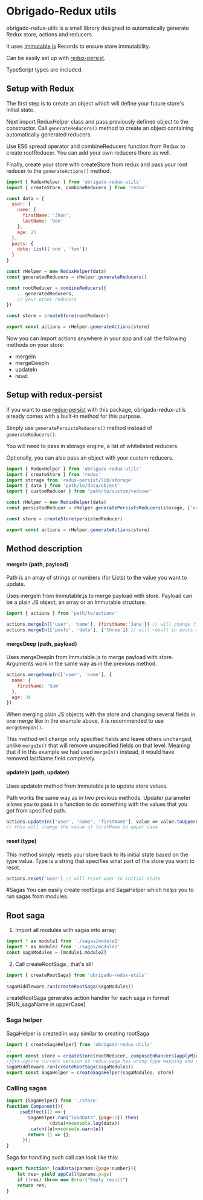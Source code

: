 # Obrigado-Redux utils

obrigado-redux-utils is a small library designed to automatically generate Redux store, actions and reducers. 

It uses [Immutable.js](https://immutable-js.github.io/immutable-js/) Records to ensure store immutability.

Can be easily set up with [redux-persist](https://github.com/rt2zz/redux-persist).

TypeScript types are included.

## Setup with Redux
The first step is to create an object which will define your future store's initial state.

Next import ReduxHelper class and pass previously defined object to the constructor. Call ```generateReducers()``` method to create an object containing automatically generated reducers.

Use ES6 spread operator and combineReducers function from Redux to create rootReducer. You can add your own reducers there as well. 

Finally, create your store with createStore from redux and pass your root reducer to the ```generateActions()``` method.

```javascript
import { ReduxHelper } from 'obrigado-redux-utils'
import { createStore, combineReducers } from 'redux'

const data = {
  user: {
    name: {
      firstName: 'Jhon',
      lastName: 'Doe'
    },
    age: 25
  },
  posts: {
    data: List(['one', 'two'])
  }
}

const rHelper = new ReduxHelper(data)
const generatedReducers = rHelper.generateReducers()

const rootReducer = combineReducers({
    ...generatedReducers,
    // your other reducers
})

const store = createStore(rootReducer)

export const actions = rHelper.generateActions(store)
``` 

Now you can import actions anywhere in your app and call the following methods on your store:
* mergeIn
* mergeDeepIn
* updateIn
* reset

## Setup with redux-persist
If you want to use [redux-persist](https://github.com/rt2zz/redux-persist) with this package, obrigado-redux-utils already comes with a built-in method for this purpose.

Simply use ```generatePersistsReducers()``` method instead of ```generateReducers()```.

You will need to pass in storage engine, a list of whitelisted reducers. 

Optionally, you can also pass an object with your custom reducers.

```javascript
import { ReduxHelper } from 'obrigado-redux-utils'
import { createStore } from 'redux'
import storage from 'redux-persist/lib/storage'
import { data } from 'path/to/data/object'
import { customReducer } from 'path/to/custom/reducer'

const rHelper = new ReduxHelper(data)
const persistedReducer = rHelper.generatePersistsReducers(storage, ['user', 'custom'], { custom: customReducer })

const store = createStore(persistedReducer)

export const actions = rHelper.generateActions(store)
```

## Method description 

#### mergeIn (path, payload)

Path is an array of strings or numbers (for Lists) to the value you want to update.

Uses mergeIn from Immutable.js to merge payload with store. Payload can be a plain JS object, an array or an Immutable structure.

```javascript
import { actions } from 'path/to/actions'

actions.mergeIn(['user', 'name'], {firstName:'Jane'}) // will change firstName from John to Jane
actions.mergeIn(['posts', 'data'], ['three']) // will result in posts.data = ['one', 'two', 'three']
```
#### mergeDeep (path, payload)

Uses mergeDeepIn from Immutable.js to merge payload with store. Arguments work in the same way as in the previous method.

```javascript
actions.mergeDeepIn(['user', 'name'], {
  name: {
    firstName: 'Sam'
  },
  age: 34
})
```
When merging plain JS objects with the store and changing several fields in one merge like in the example above, it is recommended to use ```mergeDeepIn()```. 

This method will change only specified fields and leave others unchanged, unlike ```mergeIn()``` that will remove unspecified fields on that level. Meaning that if in this example we had used ```mergeIn()``` instead, it would have removed lastName field completely. 

#### updateIn (path, updater)
Uses updateIn method from Immutable js to update store values.

Path works the same way as in two previous methods.
Updater parameter allows you to pass in a function to do something with the values that you got from specified path.  

```javascript
actions.updateIn(['user', 'name', 'firstName'], value => value.toUpperCase())
// this will change the value of firstName to upper case
```

#### reset (type)
This method simply resets your store back to its initial state based on the type value.
Type is a string that specifies what part of the store you want to reset.
```javascript
actions.reset('user') // will reset user to initial state
``` 
#Sagas
You can easily create rootSaga and SagaHelper which helps you to run sagas from modules.
## Root saga
1. Import all modules with sagas into array:
```javascript
import * as module1 from './sagas/module1'
import * as module2 from './sagas/module2'
const sagaModules = [module1,module2]
``` 
2. Call createRootSaga , that's all! 
```javascript 
import { createRootSaga} from 'obrigado-redux-utils'
...
sagaMiddleware.run(createRootSaga(sagaModules))
```
createRootSaga generates action handler for each saga in format \[RUN_sagaName in upperCase\]
### Saga helper
SagaHelper is created in way similar to creating rootSaga
```javascript  
import { createSagaHelper} from 'obrigado-redux-utils'
...
export const store = createStore(rootReducer, composeEnhancers(applyMiddleware(sagaMiddleware)))
//@ts-ignore current version of redux-saga has wrong type mapping and reuires 2 args
sagaMiddleware.run(createRootSaga(sagaModules))
export const SagaHelper = createSagaHelper(sagaModules, store)
```
### Calling sagas
```javascript  
import {SagaHelper} from './store'
function Component(){
     useEffect(() => {
        SagaHelper.run("loadData",{page:1}).then(
                (data)=>console.log(data))
        .catch((e)=>console.warn(e))
        return () => {};
      });
}
```
Saga for handling such call can look like this:
```javascript   
export function* loadData(params:{page:number}){
    let res= yield appCall(params.page)
    if (!res) throw new Error("Empty result")
    return res;
} 
```
